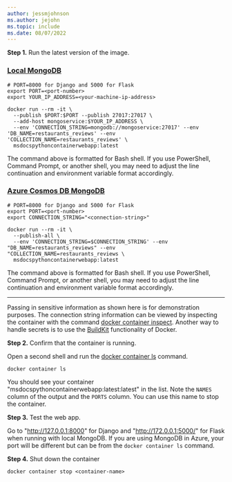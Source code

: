 ```yaml
---
author: jessmjohnson
ms.author: jejohn
ms.topic: include
ms.date: 08/07/2022
---
```


**Step 1.** Run the latest version of the image.
### [Local MongoDB](#tab/mongodb-local)

```Docker
# PORT=8000 for Django and 5000 for Flask
export PORT=<port-number>
export YOUR_IP_ADDRESS=<your-machine-ip-address>

docker run --rm -it \
  --publish $PORT:$PORT --publish 27017:27017 \
  --add-host mongoservice:$YOUR_IP_ADDRESS \
  --env 'CONNECTION_STRING=mongodb://mongoservice:27017' --env 'DB_NAME=restaurants_reviews' --env 'COLLECTION_NAME=restaurants_reviews' \
  msdocspythoncontainerwebapp:latest  
```

The command above is formatted for Bash shell. If you use PowerShell, Command Prompt, or another shell, you may need to adjust the line continuation and environment variable format accordingly.

### [Azure Cosmos DB MongoDB](#tab/mongodb-azure)

```Docker
# PORT=8000 for Django and 5000 for Flask
export PORT=<port-number>
export CONNECTION_STRING="<connection-string>"

docker run --rm -it \
  --publish-all \
  --env 'CONNECTION_STRING=$CONNECTION_STRING' --env "DB_NAME=restaurants_reviews" --env "COLLECTION_NAME=restaurants_reviews \
  msdocspythoncontainerwebapp:latest  
```

The command above is formatted for Bash shell. If you use PowerShell, Command Prompt, or another shell, you may need to adjust the line continuation and environment variable format accordingly.

---

Passing in sensitive information as shown here is for demonstration purposes. The connection string information can be viewed by inspecting the container with the command [docker container inspect](https://docs.docker.com/engine/reference/commandline/container_inspect/). Another way to handle secrets is to use the [BuildKit](https://docs.docker.com/develop/develop-images/build_enhancements/) functionality of Docker.

**Step 2.** Confirm that the container is running.

Open a second shell and run the [docker container ls](https://docs.docker.com/engine/reference/commandline/container_ls/) command.

```Docker
docker container ls
```

You should see your container "msdocspythoncontainerwebapp:latest:latest" in the list. Note the `NAMES` column of the output and the `PORTS` column. You can use this name to stop the container.

**Step 3.** Test the web app.

Go to "http://127.0.0.1:8000" for Django and "http://172.0.0.1:5000/" for Flask when running with local MongoDB. If you are using MongoDB in Azure, your port will be different but can be from the `docker container ls` command.

**Step 4.** Shut down the container

```Docker
docker container stop <container-name>
```
